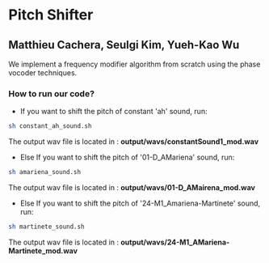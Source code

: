 # Pitch Shifter
## Matthieu Cachera, Seulgi Kim, Yueh-Kao Wu

We implement a frequency modifier algorithm from scratch using the phase vocoder techniques.

### How to run our code?
- If you want to shift the pitch of constant 'ah' sound, run:
```bash
sh constant_ah_sound.sh
```
The output wav file is located in : **output/wavs/constantSound1_mod.wav**

- Else If you want to shift the pitch of '01-D_AMariena' sound, run:
```bash
sh amariena_sound.sh
```
The output wav file is located in : **output/wavs/01-D_AMairena_mod.wav**

- Else If you want to shift the pitch of '24-M1_Amariena-Martinete' sound, run:
```bash
sh martinete_sound.sh
```
The output wav file is located in : **output/wavs/24-M1_AMariena-Martinete_mod.wav**